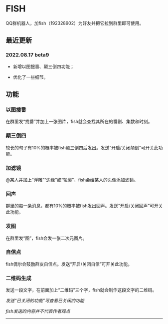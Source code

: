 # **FISH**

QQ群机器人，加fish（192328902）为好友并把它拉到群里即可使用。

## 最近更新

### 2022.08.17 beta9

* 新增以图搜番、颠三倒四功能；

* 优化了一些细节。

## 功能

### 以图搜番

在群里发“找番”并加上一张图片，fish就会查找其所在的番剧、集数和时刻。

### 颠三倒四

较长的句子有10%的概率被fish颠三倒四后发出。发送“开启/关闭颠倒”可开关此功能。

### 加滤镜

@某人并加上“浮雕”“边缘”或“轮廓”，fish会给某人的头像添加滤镜。

### 回声

群里的每一条消息，都有10%的概率被fish发出回声。发送“开启/关闭回声”可开关此功能。

### 发图

在群里发“图”，fish会发一张二次元图片。

### 自信点

fish偶尔会鼓励群友自信点。发送“开启/关闭自信”可开关此功能。

### 二维码生成

发送一段文字，在前面加上“二维码”三个字，fish就会制作这段文字的二维码。

*发送“已关闭的功能”可查看已关闭的功能*

*fish发送的内容并不代表作者观点*

***

